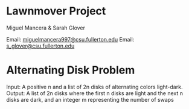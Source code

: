 # Lawnmover Project 

Miguel Mancera
& Sarah Glover

Email: miguelmancera997@csu.fullerton.edu
Email: s_glover@csu.fullerton.edu

# Alternating Disk Problem 
Input:  A positive n and a list of 2n disks of alternating colors light-dark.
Output: A list of 2n disks where the first n disks are light and the next n disks are dark, and an integer m representing the number of swaps
